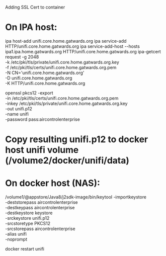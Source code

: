 
Adding SSL Cert to container

# On IPA host:
ipa host-add unifi.core.home.gatwards.org
ipa service-add HTTP/unifi.core.home.gatwards.org
ipa service-add-host --hosts ipa1.ipa.home.gatwards.org HTTP/unifi.core.home.gatwards.org
ipa-getcert request -g 2048 \
  -k /etc/pki/tls/private/unifi.core.home.gatwards.org.key \
  -f /etc/pki/tls/certs/unifi.core.home.gatwards.org.pem \
  -N CN='unifi.core.home.gatwards.org' \
  -D unifi.core.home.gatwards.org \
  -K HTTP/unifi.core.home.gatwards.org

openssl pkcs12 -export \
  -in /etc/pki/tls/certs/unifi.core.home.gatwards.org.pem \
  -inkey /etc/pki/tls/private/unifi.core.home.gatwards.org.key \
  -out unifi.p12 \
  -name unifi \
  -password pass:aircontrolenterprise

# Copy resulting unifi.p12 to docker host unifi volume (/volume2/docker/unifi/data)

# On docker host (NAS):
/volume1/@appstore/Java8/j2sdk-image/bin/keytool -importkeystore \
  -deststorepass aircontrolenterprise \
  -destkeypass aircontrolenterprise \
  -destkeystore keystore \
  -srckeystore unifi.p12 \
  -srcstoretype PKCS12 \
  -srcstorepass aircontrolenterprise \
  -alias unifi \
  -noprompt

docker restart unifi
